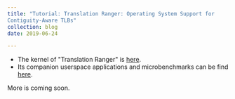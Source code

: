 ```yaml
---
title: "Tutorial: Translation Ranger: Operating System Support for
Contiguity-Aware TLBs"
collection: blog
date: 2019-06-24

---
```


- The kernel of "Translation Ranger" is [here](https://github.com/ysarch-lab/translation_ranger_isca_2019).
- Its companion userspace applications and microbenchmarks can be find [here](https://github.com/ysarch-lab/translation_ranger_userspace).

More is coming soon.